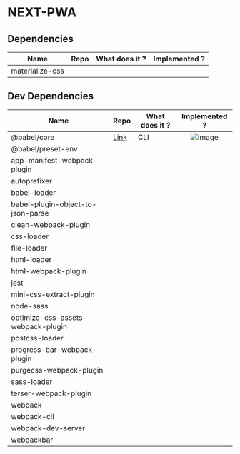 # NEXT-PWA

## Dependencies

| Name            | Repo | What does it ? | Implemented ? |
| --------------- | ---- | -------------- | ------------- |
| materialize-css |


## Dev Dependencies

| Name                               | Repo                                                                   | What does it ? |                           Implemented ?                           |
| ---------------------------------- | ---------------------------------------------------------------------- | -------------- | :---------------------------------------------------------------: |
| @babel/core                        | [Link](https://github.com/babel/babel/tree/master/packages/babel-core) | CLI            | ![image](https://image0.flaticon.com/icons/png/32/190/190411.png) |
| @babel/preset-env                  |
| app-manifest-webpack-plugin        |
| autoprefixer                       |
| babel-loader                       |
| babel-plugin-object-to-json-parse  |
| clean-webpack-plugin               |
| css-loader                         |
| file-loader                        |
| html-loader                        |
| html-webpack-plugin                |
| jest                               |
| mini-css-extract-plugin            |
| node-sass                          |
| optimize-css-assets-webpack-plugin |
| postcss-loader                     |
| progress-bar-webpack-plugin        |
| purgecss-webpack-plugin            |
| sass-loader                        |
| terser-webpack-plugin              |
| webpack                            |
| webpack-cli                        |
| webpack-dev-server                 |
| webpackbar                         |
